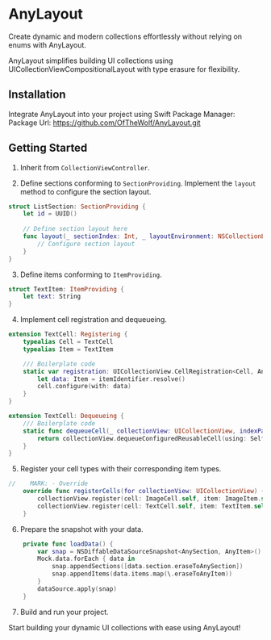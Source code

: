 # AnyLayout

Create dynamic and modern collections effortlessly without relying on enums with AnyLayout.

AnyLayout simplifies building UI collections using UICollectionViewCompositionalLayout with type erasure for flexibility.

## Installation

Integrate AnyLayout into your project using Swift Package Manager:
Package Url: https://github.com/OfTheWolf/AnyLayout.git

## Getting Started

1. Inherit from `CollectionViewController`.

2. Define sections conforming to `SectionProviding`. Implement the `layout` method to configure the section layout.

```swift
struct ListSection: SectionProviding {
    let id = UUID()
    
    // Define section layout here
    func layout(_ sectionIndex: Int, _ layoutEnvironment: NSCollectionLayoutEnvironment) -> NSCollectionLayoutSection {
        // Configure section layout
    }
}
```

3. Define items conforming to `ItemProviding`.

```swift
struct TextItem: ItemProviding {
    let text: String
}
```

4. Implement cell registration and dequeueing.

```swift
extension TextCell: Registering {
    typealias Cell = TextCell
    typealias Item = TextItem

    /// Boilerplate code
    static var registration: UICollectionView.CellRegistration<Cell, AnyItem> = UICollectionView.CellRegistration<Cell, AnyItem> { cell, indexPath, itemIdentifier in
        let data: Item = itemIdentifier.resolve()
        cell.configure(with: data)
    }
}

extension TextCell: Dequeueing {
    /// Boilerplate code
    static func dequeueCell(_ collectionView: UICollectionView, indexPath: IndexPath, item: AnyItem) -> UICollectionViewCell {
        return collectionView.dequeueConfiguredReusableCell(using: Self.registration, for: indexPath, item: item)
    }
}
```

5. Register your cell types with their corresponding item types.

```swift
//    MARK: - Override
    override func registerCells(for collectionView: UICollectionView) {
        collectionView.register(cell: ImageCell.self, item: ImageItem.self)
        collectionView.register(cell: TextCell.self, item: TextItem.self)
    }
```

6. Prepare the snapshot with your data. 

```swift
    private func loadData() {
        var snap = NSDiffableDataSourceSnapshot<AnySection, AnyItem>()
        Mock.data.forEach { data in
            snap.appendSections([data.section.eraseToAnySection])
            snap.appendItems(data.items.map(\.eraseToAnyItem))
        }
        dataSource.apply(snap)
    }
```

7. Build and run your project.

Start building your dynamic UI collections with ease using AnyLayout!
